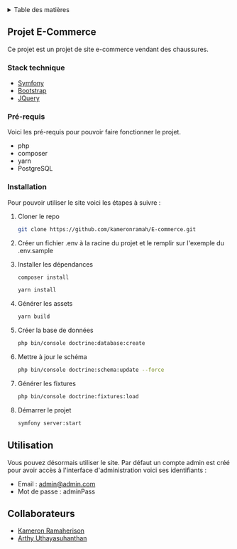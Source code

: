 <!-- TABLE OF CONTENTS -->
<details>
  <summary>Table des matières</summary>
  <ol>
    <li><a href="#projet-e-commerce">Projet E-Commerce</a></li>
    <li><a href="#stack-technique">Stack technique</a></li>
    <li><a href="#pré-requis">Pré requis</a></li>
    <li><a href="#installation">Installation</a></li>
    <li><a href="#utilisation">Utilisation</a></li>
    <li><a href="#collaborateurs">Collaborateurs</a></li>
  </ol>
</details>


## Projet E-Commerce

Ce projet est un projet de site e-commerce vendant des chaussures.

### Stack technique

* [Symfony](https://symfony.com/)
* [Bootstrap](https://getbootstrap.com)
* [JQuery](https://jquery.com)

### Pré-requis

Voici les pré-requis pour pouvoir faire fonctionner le projet.
* php
* composer
* yarn
* PostgreSQL

### Installation

Pour pouvoir utiliser le site voici les étapes à suivre :

1. Cloner le repo
   ```sh
   git clone https://github.com/kameronramah/E-commerce.git
   ```
2. Créer un fichier .env à la racine du projet et le remplir sur l'exemple du .env.sample

3. Installer les dépendances
   ```sh
   composer install
   ```
   ```sh
   yarn install
   ```
4. Générer les assets
   ```sh
   yarn build
   ```
5. Créer la base de données
   ```sh
   php bin/console doctrine:database:create
   ```
6. Mettre à jour le schéma
   ```sh
   php bin/console doctrine:schema:update --force
   ```
7. Générer les fixtures
   ```sh
   php bin/console doctrine:fixtures:load
   ```
8. Démarrer le projet
   ```sh
   symfony server:start
   ```

## Utilisation

Vous pouvez désormais utiliser le site.
Par défaut un compte admin est créé pour avoir accès à l'interface d'administration voici ses identifiants :
* Email : admin@admin.com
* Mot de passe : adminPass


## Collaborateurs

* [Kameron Ramaherison](https://github.com/kameronramah)
* [Arthy Uthayasuhanthan](https://github.com/arthy-uthayasuhanthan)

